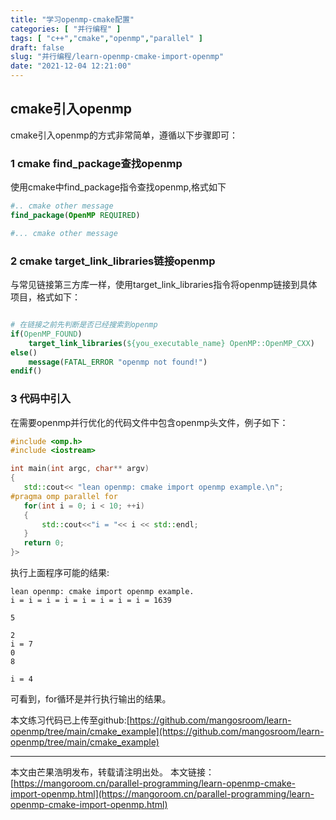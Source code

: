 ```yaml
---
title: "学习openmp-cmake配置"
categories: [ "并行编程" ]
tags: [ "c++","cmake","openmp","parallel" ]
draft: false
slug: "并行编程/learn-openmp-cmake-import-openmp"
date: "2021-12-04 12:21:00"
---
```


## cmake引入openmp

cmake引入openmp的方式非常简单，遵循以下步骤即可：

### 1 cmake find_package查找openmp

使用cmake中find_package指令查找openmp,格式如下

```cmake
#.. cmake other message
find_package(OpenMP REQUIRED)

#... cmake other message
```

### 2 cmake target_link_libraries链接openmp

与常见链接第三方库一样，使用target_link_libraries指令将openmp链接到具体项目，格式如下：

```cmake

# 在链接之前先判断是否已经搜索到openmp
if(OpenMP_FOUND)
    target_link_libraries(${you_executable_name} OpenMP::OpenMP_CXX)
else()
    message(FATAL_ERROR "openmp not found!")
endif()
```

### 3 代码中引入

在需要openmp并行优化的代码文件中包含openmp头文件，例子如下：

```cpp
#include <omp.h>
#include <iostream>

int main(int argc, char** argv)
{
   std::cout<< "lean openmp: cmake import openmp example.\n";
#pragma omp parallel for
   for(int i = 0; i < 10; ++i)
   {
       std::cout<<"i = "<< i << std::endl;
   }
   return 0;
}>
```


执行上面程序可能的结果:

```
lean openmp: cmake import openmp example.
i = i = i = i = i = i = i = i = 1639

5

2
i = 7
0
8

i = 4
```
可看到，for循环是并行执行输出的结果。

本文练习代码已上传至github:[https://github.com/mangosroom/learn-openmp/tree/main/cmake_example](https://github.com/mangosroom/learn-openmp/tree/main/cmake_example)


-----

本文由芒果浩明发布，转载请注明出处。
本文链接：[https://mangoroom.cn/parallel-programming/learn-openmp-cmake-import-openmp.html](https://mangoroom.cn/parallel-programming/learn-openmp-cmake-import-openmp.html)





